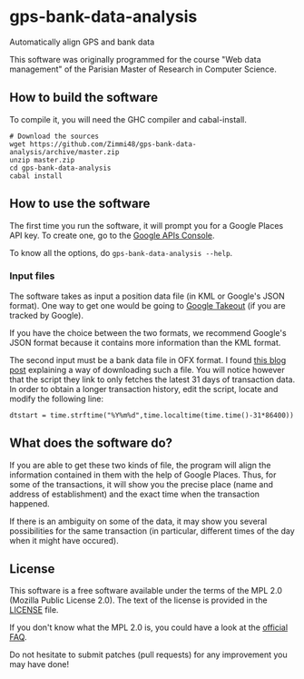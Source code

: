 # gps-bank-data-analysis

Automatically align GPS and bank data

This software was originally programmed for the course "Web data management"
of the Parisian Master of Research in Computer Science.

## How to build the software
To compile it, you will need the GHC compiler and cabal-install.

    # Download the sources
    wget https://github.com/Zimmi48/gps-bank-data-analysis/archive/master.zip
    unzip master.zip
    cd gps-bank-data-analysis
    cabal install

## How to use the software

The first time you run the software, it will prompt you for
a Google Places API key. To create one, go to the
[Google APIs Console](https://code.google.com/apis/console/?noredirect).

To know all the options, do `gps-bank-data-analysis --help`.

### Input files

The software takes as input a position data file (in KML or Google's JSON format).
One way to get one would be going to
[Google Takeout](https://www.google.com/settings/takeout)
(if you are tracked by Google).

If you have the choice between the two formats, we recommend Google's JSON format
because it contains more information than the KML format.

The second input must be a bank data file in OFX format. I found
[this blog post](http://thefinancebuff.com/replacing-microsoft-money-part-5-ofx-scripts.html)
explaining a way of downloading such a file.
You will notice however that the script they link to only fetches
the latest 31 days of transaction data.
In order to obtain a longer transaction history, edit the script,
locate and modify the following line:

    dtstart = time.strftime("%Y%m%d",time.localtime(time.time()-31*86400))

## What does the software do?
If you are able to get these two kinds of file, the program will align the
information contained in them with the help of Google Places.
Thus, for some of the transactions, it will show you the precise place
(name and address of establishment)
and the exact time when the transaction happened.

If there is an ambiguity on some of the data, it may show you several
possibilities for the same transaction (in particular, different times
of the day when it might have occured).

## License

This software is a free software available under the terms of the MPL 2.0
(Mozilla Public License 2.0).
The text of the license is provided in the [LICENSE](LICENSE) file.

If you don't know what the MPL 2.0 is, you could have a look at the
[official FAQ](https://www.mozilla.org/MPL/2.0/FAQ.html).

Do not hesitate to submit patches (pull requests) for any improvement
you may have done!
